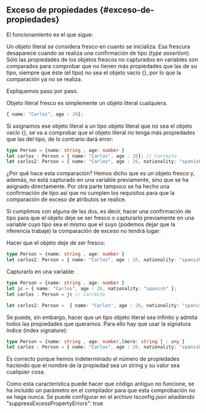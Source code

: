## Exceso de propiedades {#exceso-de-propiedades}

El funcionamiento es el que sigue:

Un objeto literal se considera fresco en cuanto se inicializa. Esa frescura desaparece cuando se realiza una confirmación de tipo (*type assertion*). Sólo las propiedades de los objetos frescos no capturados en variables son comparados para comprobar que no tienen más propiedades que las de su tipo, siempre que éste (el tipo) no sea el objeto vacío {}, por lo que la comparación ya no se realiza.

Expliquemos paso por paso.

Objeto literal fresco es simplemente un objeto literal cualquiera.

```ts
{ name: "Carlos", age : 26};
```

Si asignamos ese objeto literal a un tipo objeto literal que no sea el objeto vacío {}, se va a comprobar que el objeto literal no tenga más propiedades que las del tipo, de lo contrario dará error:

```ts
type Person = {name: string , age: number }
let carlos : Person = { name: "Carlos", age : 26}; // Correcto
let carlos2: Person = { name: "Carlos", age : 26, nationality: "spanish" } /* Incorrecto. Tiene más propiedades. */
```
¿Por qué hace esta comparación? Hemos dicho que es un objeto fresco y, además, no está capturado en una variable previamente, sino que se ha asignado directamente. Por otra parte tampoco se ha hecho una confirmación de tipo así que no cumplen los requisitos para que la comparación de exceso de atributos se realice.

Si cumplimos con alguna de las dos, es decir, hacer una confirmación de tipo para que el objeto deje se ser fresco o capturarlo previamente en una variable cuyo tipo sea el mismo que el suyo (podemos dejar que la nferencia trabaje) la comparación de exceso no tendrá lugar:

Hacer que el objeto deje de ser fresco:

```ts
type Person = {name: string , age: number }
let carlos2: Person = { name: "Carlos", age : 26, nationality: "spanish" } as Person /* Correcto. Confirmación de tipo. */
```
Capturarlo en una variable:

```ts
type Person = {name: string , age: number }
let jc = { name: "Carlos", age : 26, nationality: "spanish" }; 
let carlos : Person = jc // Correcto

let carlos2: Person =  { name: "Carlos", age : 26, nationality: "spanish" } as Person /* Correcto. Confirmación de tipo. */
```
Se puede, sin embargo, hacer que un tipo objeto literal sea infinito y admita todos las propiedades que queramos. Para ello hay que usar la signatura índice (index signature):

```ts
type Person = {name: string , age: number,[more: string ] : any }
let carlos : Person = { name: "Carlos", age : 26, nationality: "spanish" };
```
Es correcto porque hemos indeterminado el número de propiedades haciendo que el nombre de la propiedad sea un string y su valor sea cualquier cosa.

Como esta característica puede hacer que código antiguo no funcione, se ha incluido un parámetro en el compilador para que esta comprobación no se haga nunca. Se puede configurar en el archivo tsconfig.json añadiendo "suppressExcessPropertyErrors": true